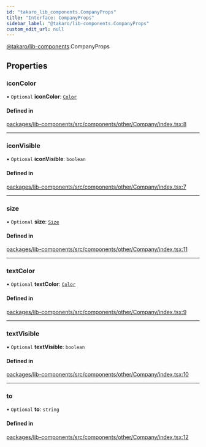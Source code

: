 ```yaml
---
id: "takaro_lib_components.CompanyProps"
title: "Interface: CompanyProps"
sidebar_label: "@takaro/lib-components.CompanyProps"
custom_edit_url: null
---
```


[@takaro/lib-components](../modules/takaro_lib_components.md).CompanyProps

## Properties

### iconColor

• `Optional` **iconColor**: [`Color`](../modules/takaro_lib_components.md#color)

#### Defined in

[packages/lib-components/src/components/other/Company/index.tsx:8](https://github.com/niekcandaele/Takaro/blob/91fb19b/packages/lib-components/src/components/other/Company/index.tsx#L8)

___

### iconVisible

• `Optional` **iconVisible**: `boolean`

#### Defined in

[packages/lib-components/src/components/other/Company/index.tsx:7](https://github.com/niekcandaele/Takaro/blob/91fb19b/packages/lib-components/src/components/other/Company/index.tsx#L7)

___

### size

• `Optional` **size**: [`Size`](../modules/takaro_lib_components.md#size)

#### Defined in

[packages/lib-components/src/components/other/Company/index.tsx:11](https://github.com/niekcandaele/Takaro/blob/91fb19b/packages/lib-components/src/components/other/Company/index.tsx#L11)

___

### textColor

• `Optional` **textColor**: [`Color`](../modules/takaro_lib_components.md#color)

#### Defined in

[packages/lib-components/src/components/other/Company/index.tsx:9](https://github.com/niekcandaele/Takaro/blob/91fb19b/packages/lib-components/src/components/other/Company/index.tsx#L9)

___

### textVisible

• `Optional` **textVisible**: `boolean`

#### Defined in

[packages/lib-components/src/components/other/Company/index.tsx:10](https://github.com/niekcandaele/Takaro/blob/91fb19b/packages/lib-components/src/components/other/Company/index.tsx#L10)

___

### to

• `Optional` **to**: `string`

#### Defined in

[packages/lib-components/src/components/other/Company/index.tsx:12](https://github.com/niekcandaele/Takaro/blob/91fb19b/packages/lib-components/src/components/other/Company/index.tsx#L12)
